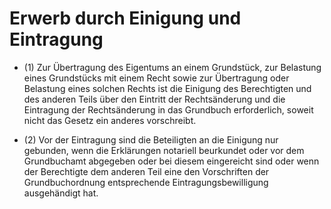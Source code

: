 # Erwerb durch Einigung und Eintragung

- (1) Zur Übertragung des Eigentums an einem Grundstück, zur Belastung eines Grundstücks mit einem Recht sowie zur Übertragung oder Belastung eines solchen Rechts ist die Einigung des Berechtigten und des anderen Teils über den Eintritt der Rechtsänderung und die Eintragung der Rechtsänderung in das Grundbuch erforderlich, soweit nicht das Gesetz ein anderes vorschreibt.

- (2) Vor der Eintragung sind die Beteiligten an die Einigung nur gebunden, wenn die Erklärungen notariell beurkundet oder vor dem Grundbuchamt abgegeben oder bei diesem eingereicht sind oder wenn der Berechtigte dem anderen Teil eine den Vorschriften der Grundbuchordnung entsprechende Eintragungsbewilligung ausgehändigt hat.

